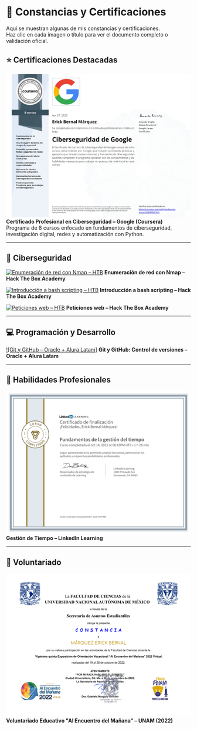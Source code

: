 # 📜 Constancias y Certificaciones

Aquí se muestran algunas de mis constancias y certificaciones.  
Haz clic en cada imagen o título para ver el documento completo o validación oficial.

## ⭐ Certificaciones Destacadas

[![Google Cybersecurity Certificate](img/destacados/certificado-google.jpg)](https://www.credly.com/badges/a1e67bd5-a607-4d64-a927-5507a1dd1eb6/linked_in_profile)
**Certificado Profesional en Ciberseguridad – Google (Coursera)**  
Programa de 8 cursos enfocado en fundamentos de ciberseguridad, investigación digital, redes y automatización con Python.

---

## 🔐 Ciberseguridad

[![Enumeración de red con Nmap – HTB](img/ciberseguridad/nmap)](https://academy.hackthebox.com/achievement/badge/07885fa1-910f-11f0-9254-bea50ffe6cb4)
**Enumeración de red con Nmap – Hack The Box Academy**

[![Introducción a bash scripting – HTB](img/ciberseguridad/intro-script)](https://academy.hackthebox.com/achievement/badge/beb4274c-9be2-11f0-9254-bea50ffe6cb4)
**Introducción a bash scripting – Hack The Box Academy**

[![Peticiones web – HTB](img/ciberseguridad/web-request)](https://academy.hackthebox.com/achievement/badge/6501e613-99c8-11f0-9254-bea50ffe6cb4)
**Peticiones web – Hack The Box Academy**

---

## 💻 Programación y Desarrollo

[![Git y GitHub – Oracle + Alura Latam]](https://app.aluracursos.com/certificate/dayan-stiker/git-github-control-version)
**Git y GitHub: Control de versiones – Oracle + Alura Latam**

---

## 🧠 Habilidades Profesionales

[![Gestión de Tiempo – LinkedIn](img/habilidades/gestion-de-tiempo.png)](https://www.linkedin.com/learning/certificates/0a5f5aa907504472b7d9888e0bd0ff25a4fe1bba20b1f9a547b4a1e76410631d)
**Gestión de Tiempo – LinkedIn Learning**

---

## 🤝 Voluntariado

[![Voluntariado UNAM – 2022](img/voluntariado/al-encuentro-del-manana-22.jpg)](img/al-encuentro-del-manana-22.jpg)
**Voluntariado Educativo "Al Encuentro del Mañana" – UNAM (2022)**